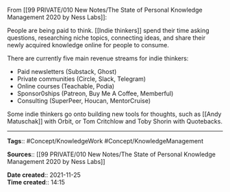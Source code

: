 From [[99 PRIVATE/010  New Notes/The State of Personal Knowledge Management 2020 by Ness Labs]]:

People are being paid to think. [[Indie thinkers]] spend their time asking questions, researching niche topics, connecting ideas, and share their newly acquired knowledge online for people to consume.

There are currently five main revenue streams for indie thinkers:

- Paid newsletters (Substack, Ghost)
- Private communities (Circle, Slack, Telegram)
- Online courses (Teachable, Podia)
- Sponsor0ships (Patreon, Buy Me A Coffee, Memberful)
- Consulting (SuperPeer, Houcan, MentorCruise)
    

Some indie thinkers go onto building new tools for thoughts, such as [[Andy Matuschak]] with Orbit, or Tom Critchlow and Toby Shorin with Quotebacks.


---
**Tags**:: #Concept/KnowledgeWork #Concept/KnowledgeManagement 

**Sources**:: [[99 PRIVATE/010  New Notes/The State of Personal Knowledge Management 2020 by Ness Labs]]

**Date created**:: 2021-11-25  
**Time created**:: 14:15